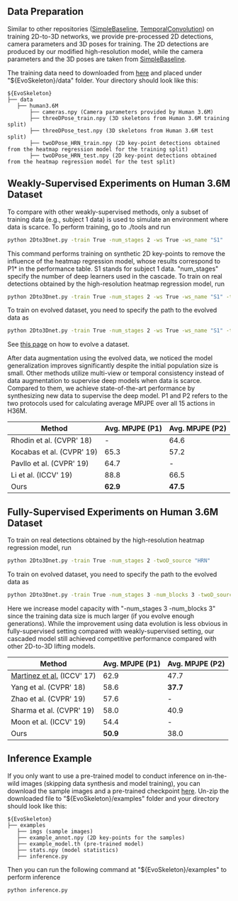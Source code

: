 ## Data Preparation
Similar to other repositories ([SimpleBaseline](https://github.com/una-dinosauria/3d-pose-baseline), [TemporalConvolution](https://github.com/facebookresearch/VideoPose3D)) on training 2D-to-3D  networks, we provide pre-processed 2D detections, camera parameters and 3D poses for training. The 2D detections are produced by our modified high-resolution model, while the camera parameters and the 3D poses are taken from [SimpleBaseline](https://github.com/una-dinosauria/3d-pose-baseline).

The training data need to downloaded from [here](https://drive.google.com/drive/folders/1zyW8ryGXLq4bumWnVGUROpDNdubWUExg?usp=sharing) and placed under "${EvoSkeleton}/data" folder. Your directory should look like this:
   ```
   ${EvoSkeleton}
   ├── data
      ├── human3.6M
          ├── cameras.npy (Camera parameters provided by Human 3.6M)
          ├── threeDPose_train.npy (3D skeletons from Human 3.6M training split)
          ├── threeDPose_test.npy (3D skeletons from Human 3.6M test split)
          ├── twoDPose_HRN_train.npy (2D key-point detections obtained from the heatmap regression model for the training split)
          ├── twoDPose_HRN_test.npy (2D key-point detections obtained from the heatmap regression model for the test split)
   ```
   
## Weakly-Supervised Experiments on Human 3.6M Dataset
To compare with other weakly-supervised methods, only a subset of training data (e.g., subject 1 data) is used to simulate an environment where data is scarce. 
To perform training, go to ./tools and run
```bash
python 2Dto3Dnet.py -train True -num_stages 2 -ws True -ws_name "S1"
```
This command performs training on synthetic 2D key-points to remove the influence of the heatmap regression model, whose results correspond to P1* in the performance table. S1 stands for subject 1 data. "num_stages" specify the number of deep learners used in the cascade.
To train on real detections obtained by the high-resolution heatmap regression model, run
```bash
python 2Dto3Dnet.py -train True -num_stages 2 -ws True -ws_name "S1" -twoD_source "HRN"
```
To train on evolved dataset, you need to specify the path to the evolved data as
```bash
python 2Dto3Dnet.py -train True -num_stages 2 -ws True -ws_name "S1" -twoD_source "HRN/synthetic" -evolved_path "YourDataPath"
```
See [this page](https://github.com/Nicholasli1995/EvoSkeleton/blob/master/docs/HHR.md) on how to evolve a dataset.


After data augmentation using the evolved data, we noticed the model generalization improves significantly despite the initial population size is small. Other methods utilize multi-view or temporal consistency instead of data augmentation to supervise deep models when data is scarce. Compared to them, we achieve state-of-the-art performance by synthesizing new data to supervise the deep model. P1 and P2 refers to the two protocols used for calculating average MPJPE over all 15 actions in H36M. 

| Method                    | Avg. MPJPE (P1) |  Avg. MPJPE (P2) |
| ------------------------- | --------------- |  --------------- |
| Rhodin et al. (CVPR' 18)  | -               |  64.6            |
| Kocabas et al. (CVPR' 19) | 65.3            |  57.2            |
| Pavllo et al. (CVPR' 19)  | 64.7            |  -               |
| Li et al. (ICCV' 19)      | 88.8            |  66.5            |
| Ours                      | **62.9**        |  **47.5**        |

## Fully-Supervised Experiments on Human 3.6M Dataset
To train on real detections obtained by the high-resolution heatmap regression model, run
```bash
python 2Dto3Dnet.py -train True -num_stages 2 -twoD_source "HRN"
```
To train on evolved dataset, you need to specify the path to the evolved data as
```bash
python 2Dto3Dnet.py -train True -num_stages 3 -num_blocks 3 -twoD_source "HRN/synthetic" -evolved_path "YourDataPath"
```
Here we increase model capacity with "-num_stages 3 -num_blocks 3" since the training data size is much larger (if you evolve enough generations).
While the improvement using data evolution is less obvious in fully-supervised setting compared with weakly-supervised setting, our cascaded model still achieved competitive performance compared with other 2D-to-3D lifting models.

| Method                     | Avg. MPJPE (P1) |  Avg. MPJPE (P2) |
| -------------------------- | --------------- |  --------------- |
| [Martinez et al.](https://github.com/una-dinosauria/3d-pose-baseline) (ICCV' 17) | 62.9            |  47.7            |
| Yang et al. (CVPR' 18)     | 58.6            |  **37.7**        |
| Zhao et al. (CVPR' 19)     | 57.6            |  -               |
| Sharma et al. (CVPR' 19)   | 58.0            |  40.9            |
| Moon et al. (ICCV' 19)     | 54.4            |  -               |
| Ours                       | **50.9**        |  38.0            |

## Inference Example
If you only want to use a pre-trained model to conduct inference on in-the-wild images (skipping data synthesis and model training), you can download the sample images and a pre-trained checkpoint [here](https://drive.google.com/file/d/158oCTK-9Y8Bl9qxidoHcXfqfeeA7qT93/view?usp=sharing). Un-zip the downloaded file to "${EvoSkeleton}/examples" folder and your directory should look like this:
   ```
   ${EvoSkeleton}
   ├── examples
      ├── imgs (sample images)
      ├── example_annot.npy (2D key-points for the samples)
      ├── example_model.th (pre-trained model)
      ├── stats.npy (model statistics)
      ├── inference.py
   ``` 
Then you can run the following command at "${EvoSkeleton}/examples" to perform inference
```bash
python inference.py
```
